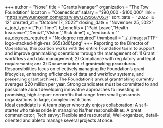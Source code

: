 +++
author = "None"
title = "Grants Manager"
organization = "The Tow Foundation"
location = "Connecticut"
salary = "$90,000 - $100,000"
link = "https://www.linkedin.com/jobs/view/3295687053/"
sort_date = "2022-10-12"
created_at = "October 12, 2022"
closing_date = "November 25, 2022"
a_job_type = ["Full Time"]
b_benefits = ["Paid Leave","Health Insurance","Dental","Vision","Sick time"]
c_feedback = ""
aa_degrees_required = "No degree required"
thumbnail = "../../images/TTF-logo-stacked-high-res_665a3d6f.png"
+++
Reporting to the Director of Operations, this position works with the entire Foundation team to support and improve grantmaking operations through the management of: 1) Grant workflows and data management; 2) Compliance with regulatory and legal requirements; and 3) Documentation of grantmaking procedures. Responsibilities focus on effectively managing the Foundation’s grant lifecycles, enhancing efficiencies of data and workflow systems, and preserving grant archives. The Foundation’s annual grantmaking currently averages $20 million per year.
Strong candidates must be committed to and passionate about developing innovative approaches to investing in promising, high-impact nonprofits that range from small grassroots organizations to large, complex institutions.  
Ideal candidate is: A team player who truly enjoys collaboration; A self-starter who takes pride in managing his/her responsibilities; A great communicator; Tech savvy; Flexible and resourceful; Well-organized, detail-oriented and able to manage several projects at once.

